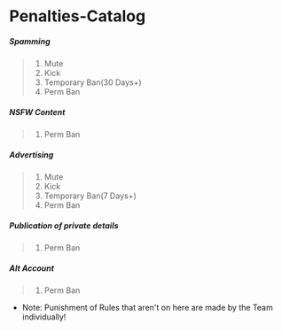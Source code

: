 # Penalties-Catalog

##### Spamming
> 1. Mute
> 2. Kick
> 3. Temporary Ban(30 Days+)
> 4. Perm Ban

##### NSFW Content
> 1. Perm Ban

##### Advertising
> 1. Mute
> 2. Kick
> 3. Temporary Ban(7 Days+)
> 4. Perm Ban

##### Publication of private details
> 1. Perm Ban

##### Alt Account
> 1. Perm Ban

* Note: Punishment of Rules that aren't on here are made by the Team individually!
